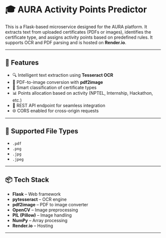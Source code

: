 # 🎓 AURA Activity Points Predictor

This is a Flask-based microservice designed for the AURA platform. It extracts text from uploaded certificates (PDFs or images), identifies the certificate type, and assigns activity points based on predefined rules. It supports OCR and PDF parsing and is hosted on **Render.io**.

---

## 🚀 Features

- 🔍 Intelligent text extraction using **Tesseract OCR**
- 🧾 PDF-to-image conversion with **pdf2image**
- 🧠 Smart classification of certificate types
- 📊 Points allocation based on activity (NPTEL, Internship, Hackathon, etc.)
- 📡 REST API endpoint for seamless integration
- 🌐 CORS enabled for cross-origin requests

---

## 📂 Supported File Types

- `.pdf`
- `.png`
- `.jpg`
- `.jpeg`

---

## 📦 Tech Stack

- **Flask** – Web framework
- **pytesseract** – OCR engine
- **pdf2image** – PDF to image converter
- **OpenCV** – Image preprocessing
- **PIL (Pillow)** – Image handling
- **NumPy** – Array processing
- **Render.io** – Hosting

---


